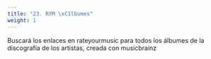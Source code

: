```yaml
---
title: "23. RYM \xC1lbumes"
weight: 1
---
```


Buscará los enlaces en rateyourmusic para todos los álbumes de la discografía de los artistas, creada con musicbrainz

>